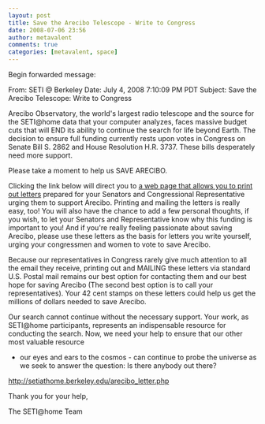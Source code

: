 ```yaml
---
layout: post
title: Save the Arecibo Telescope - Write to Congress
date: 2008-07-06 23:56
author: metavalent
comments: true
categories: [metavalent, space]
---
```

Begin forwarded message:

From: SETI @ Berkeley
Date: July 4, 2008 7:10:09 PM PDT
Subject: Save the Arecibo Telescope: Write to Congress

Arecibo Observatory, the world's largest radio telescope and the source for
the SETI@home data that your computer analyzes, faces massive budget cuts that
will END its ability to continue the search for life beyond Earth. The decision
to ensure full funding currently rests upon votes in Congress on Senate Bill S.
2862 and House Resolution H.R. 3737. These bills desperately need more support.

Please take a moment to help us SAVE ARECIBO.

Clicking the link below will direct you to <a href="http://setiathome.berkeley.edu/arecibo_letter.php">a web page that allows you to print
out letters</a> prepared for your Senators and Congressional Representative urging
them to support Arecibo. Printing and mailing the letters is really easy, too!
You will also have the chance to add a few personal thoughts, if you wish, to
let your Senators and Representative know why this funding is important to you!
And if you're really feeling passionate about saving Arecibo, please use these
letters as the basis for letters you write yourself, urging your congressmen
and women to vote to save Arecibo.

Because our representatives in Congress rarely give much attention to all the
email they receive, printing out and MAILING these letters via standard U.S.
Postal mail remains our best option for contacting them and our best hope for
saving Arecibo (The second best option is to call your representatives). Your
42 cent stamps on these letters could help us get the millions of dollars
needed to save Arecibo.

Our search cannot continue without the necessary support. Your work, as
SETI@home participants, represents an indispensable resource for conducting the
search. Now, we need your help to ensure that our other most valuable resource
- our eyes and ears to the cosmos - can continue to probe the universe as we
seek to answer the question: Is there anybody out there?

<a href="http://setiathome.berkeley.edu/arecibo_letter.php">http://setiathome.berkeley.edu/arecibo_letter.php</a>

Thank you for your help,

The SETI@home Team
